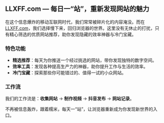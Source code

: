 <h2><strong>LLXFF.com</strong> — 每日一“站”，重新发现网站的魅力</h2>

<p>在这个信息爆炸的移动互联网时代，我们常常被碎片化的内容淹没。而在 <a href="www.llxff.com">LLXFF.com</a>，我们选择慢下来，回归浏览器的世界。这里没有无休止的打扰，只有精心筛选的优质网站推荐，助你发现隐藏的效率神器与冷门宝藏。</p>

<h3>特色功能</h3>
<ul>
  <li><strong>精选推荐</strong>：每天为你推送一个经过挑选的网站，带你发现独特的数字空间。</li>
  <li><strong>效率工具</strong>：发现各种提高生产力的神器，助你提升工作与生活的效率。</li>
  <li><strong>冷门宝藏</strong>：探索那些你可能错过的、值得一试的小众网站。</li>
</ul>

<h3>工作流</h3>
<p>我们的工作流是：<strong>收集网站</strong> -> <strong>制作视频</strong> -> <strong>抖音发布</strong> -> <strong>网站记录</strong>。</p>

<p>不再被信息轰炸，跟着糯米，每天一“站”，让浏览器重新成为你发现新世界的入口。</p>
